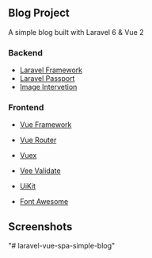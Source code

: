 ## Blog Project

A simple blog built with Laravel 6 & Vue 2

### Backend

- [Laravel Framework](https://laravel.com/docs/6.x)
- [Laravel Passport](https://laravel.com/docs/6.x/passport)
- [Image Intervetion](http://image.intervention.io/)

### Frontend

- [Vue Framework](https://vuejs.org/v2/guide/)
- [Vue Router](https://router.vuejs.org/)
- [Vuex](https://vuex.vuejs.org/)
- [Vee Validate](https://logaretm.github.io/vee-validate/overview.html)

- [UiKit](https://getuikit.com/docs/introduction)
- [Font Awesome](https://fontawesome.com/icons)

## Screenshots

[]()
[]()
[]()

"# laravel-vue-spa-simple-blog" 
